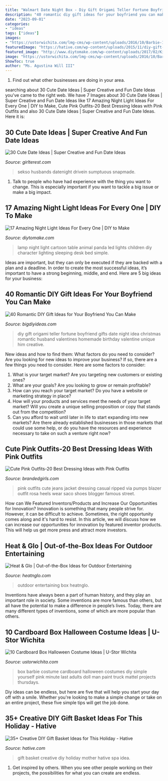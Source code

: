```yaml
---
title: "Walmart Date Night Box - Diy Gift Origami Teller Fortune Boyfriend Gifts Date Night Idea Christmas Romantic Husband Valentines Homemade Birthday Valentine Unique Him Creative"
description: "40 romantic diy gift ideas for your boyfriend you can make"
date: "2023-09-01"
categories:
- "ideas"
tags: ["ideas"]
images:
- "https://ustorwichita.com/lmg-cms/wp-content/uploads/2016/10/Barbie-199x300.jpg"
featuredImage: "https://hative.com/wp-content/uploads/2015/11/diy-gift-basket-ideas/18-creative-diy-gift-basket-ideas.jpg"
featured_image: "http://www.diytomake.com/wp-content/uploads/2017/02/Kids-Table-Lamp-Character.jpg"
image: "https://ustorwichita.com/lmg-cms/wp-content/uploads/2016/10/Barbie-199x300.jpg"
ShowToc: true
author: "Ms. Agustina Will III"
---
```



1. Find out what other businesses are doing in your area.

	

		
searching about 30 Cute Date Ideas | Super Creative and Fun Date Ideas you've came to the right web. We have 7 Images about 30 Cute Date Ideas | Super Creative and Fun Date Ideas like 17 Amazing Night Light Ideas For Every One | DIY to Make, Cute Pink Outfits-20 Best Dressing Ideas with Pink Outfits and also 30 Cute Date Ideas | Super Creative and Fun Date Ideas. Here it is:
		
    
## 30 Cute Date Ideas | Super Creative And Fun Date Ideas

<img loading=lazy src="https://girlterest.com/wp-content/uploads/2016/04/daytrip.jpg" onerror="this.onerror=null;this.src='https://tse3.mm.bing.net/th?id=OIP.nql7TsPOiCvKQGOrl5XDZwHaHa&amp;pid=15.1';" alt="30 Cute Date Ideas | Super Creative and Fun Date Ideas">

_Source: girlterest.com_

>sekso husbands datenight drivein sumptuous snapmade. 

	

1. Talk to people who have had experience with the thing you want to change. This is especially important if you want to tackle a big issue or make a big impact.

    
## 17 Amazing Night Light Ideas For Every One | DIY To Make

<img loading=lazy src="http://www.diytomake.com/wp-content/uploads/2017/02/Kids-Table-Lamp-Character.jpg" onerror="this.onerror=null;this.src='https://tse1.mm.bing.net/th?id=OIP.N_vVOaKlYay1OPP5l1SmKAHaHa&amp;pid=15.1';" alt="17 Amazing Night Light Ideas For Every One | DIY to Make">

_Source: diytomake.com_

>lamp night light cartoon table animal panda led lights children diy character lighting sleeping desk bed simple. 

	

Ideas are important, but they can only be executed if they are backed with a plan and a deadline. In order to create the most successful ideas, it’s important to have a strong beginning, middle, and end. Here are 5 big ideas for your business: 

    
## 40 Romantic DIY Gift Ideas For Your Boyfriend You Can Make

<img loading=lazy src="http://www.bigdiyideas.com/wp-content/uploads/2015/06/origami-fortune-teller-date-gift-idea-diy-1.jpg" onerror="this.onerror=null;this.src='https://tse1.mm.bing.net/th?id=OIP.78RRw5RweWBg-H30wuM6EQHaLH&amp;pid=15.1';" alt="40 Romantic DIY Gift Ideas for Your Boyfriend You Can Make">

_Source: bigdiyideas.com_

>diy gift origami teller fortune boyfriend gifts date night idea christmas romantic husband valentines homemade birthday valentine unique him creative. 

	

New ideas and how to find them: What factors do you need to consider?
Are you looking for new ideas to improve your business? If so, there are a few things you need to consider. Here are some factors to consider:
1) What is your target market? Are you targeting new customers or existing ones? 
2) What are your goals? Are you looking to grow or remain profitable? 
3) How can you reach your target market? Do you have a website or marketing strategy in place? 
4) How will your products and services meet the needs of your target market? Will you create a unique selling proposition or copy that stands out from the competition? 
5) Can you afford to wait until later in life to start expanding into new markets? Are there already established businesses in those markets that could use some help, or do you have the resources and experience necessary to take on such a venture right now?

    
## Cute Pink Outfits-20 Best Dressing Ideas With Pink Outfits

<img loading=lazy src="http://www.brandedgirls.com/wp-content/uploads/2015/07/Pink-Jacket-with-Ripped-Jeans.jpg" onerror="this.onerror=null;this.src='https://tse4.mm.bing.net/th?id=OIP.QmirowfjZ84NsUY3Ig5FwwHaLG&amp;pid=15.1';" alt="Cute Pink Outfits-20 Best Dressing Ideas with Pink Outfits">

_Source: brandedgirls.com_

>pink outfits cute jeans jacket dressing casual ripped via pumps blazer outfit rosa heels wear saco shoes blogger famous street. 

	

How can We Featured Inventors/Products and Increase Our Opportunities for Innovation?
Innovation is something that many people strive for. However, it can be difficult to achieve. Sometimes, the right opportunity comes along and it's hard to resist. In this article, we will discuss how we can increase our opportunities for innovation by featured inventor products. This will help us get more press and attract more investors.

    
## Heat &amp; Glo | Out-of-the-Box Ideas For Outdoor Entertaining

<img loading=lazy src="http://www.heatnglo.com/-/media/Images/Blog-Images/Posts/Body/Richmond-American/outdoor-entertaining-post-header.ashx" onerror="this.onerror=null;this.src='https://tse2.mm.bing.net/th?id=OIP.jKlSurGlwvSv260zGoxZZwHaE8&amp;pid=15.1';" alt="Heat &amp; Glo | Out-of-the-Box Ideas for Outdoor Entertaining">

_Source: heatnglo.com_

>outdoor entertaining box heatnglo. 

	

Inventions have always been a part of human history, and they play an important role in society. Some inventions are more famous than others, but all have the potential to make a difference in people’s lives. Today, there are many different types of inventions, some of which are more popular than others.

    
## 10 Cardboard Box Halloween Costume Ideas | U-Stor Wichita

<img loading=lazy src="https://ustorwichita.com/lmg-cms/wp-content/uploads/2016/10/Barbie-199x300.jpg" onerror="this.onerror=null;this.src='https://tse2.mm.bing.net/th?id=OIP.L2KlkqaWxYT-v62-kY3zQwAAAA&amp;pid=15.1';" alt="10 Cardboard Box Halloween Costume Ideas | U-Stor Wichita">

_Source: ustorwichita.com_

>box barbie costume cardboard halloween costumes diy simple yourself pink minute last adults doll man paint truck mattel projects thursdays. 

	

Diy ideas can be endless, but here are five that will help you start your day off with a smile. Whether you're looking to make a simple change or take on an entire project, these five simple tips will get the job done.

    
## 35+ Creative DIY Gift Basket Ideas For This Holiday - Hative

<img loading=lazy src="https://hative.com/wp-content/uploads/2015/11/diy-gift-basket-ideas/18-creative-diy-gift-basket-ideas.jpg" onerror="this.onerror=null;this.src='https://tse3.mm.bing.net/th?id=OIP.TS-yMAeygwQZMmDiJIztwAHaKW&amp;pid=15.1';" alt="35+ Creative DIY Gift Basket Ideas for This Holiday - Hative">

_Source: hative.com_

>gift basket creative diy holiday mother hative spa idea. 

	

1. Get inspired by others. When you see other people working on their projects, the possibilities for what you can create are endless.

